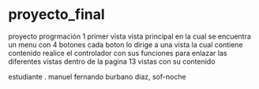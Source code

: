 # proyecto_final
proyecto progrmación 1
primer vista vista principal
en la cual se encuentra un menu con 4 botones 
cada boton  lo  dirige a una vista la cual contiene contenido
realice  el controlador con sus  funciones para enlazar las diferentes vistas  dentro de la pagina 
13 vistas con su contenido

estudiante . manuel fernando burbano diaz, sof-noche 
